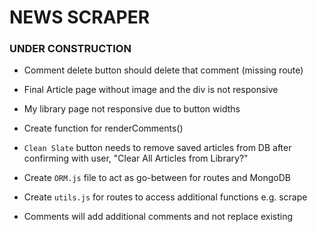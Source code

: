 # NEWS SCRAPER

### UNDER CONSTRUCTION

* Comment delete button should delete that comment (missing route)

* Final Article page without image and the div is not responsive

* My library page not responsive due to button widths

* Create function for renderComments()

* `Clean Slate` button needs to remove saved articles from DB after confirming with user, "Clear All Articles from Library?"

* Create `ORM.js` file to act as go-between for routes and MongoDB

* Create `utils.js` for routes to access additional functions e.g. scrape

* Comments will add additional comments and not replace existing


